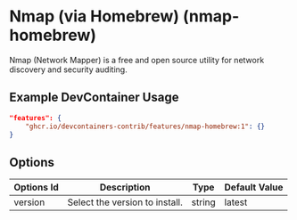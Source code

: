 
# Nmap (via Homebrew) (nmap-homebrew)

Nmap (Network Mapper) is a free and open source utility for network discovery and security auditing.

## Example DevContainer Usage

```json
"features": {
    "ghcr.io/devcontainers-contrib/features/nmap-homebrew:1": {}
}
```

## Options

| Options Id | Description | Type | Default Value |
|-----|-----|-----|-----|
| version | Select the version to install. | string | latest |


